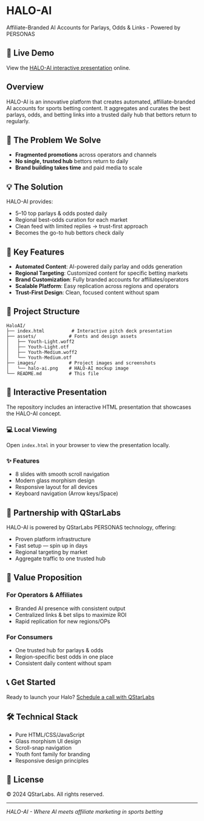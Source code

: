 # HALO-AI

Affiliate-Branded AI Accounts for Parlays, Odds & Links - Powered by PERSONAS

## 🔗 Live Demo
View the [HALO-AI interactive presentation](https://dorianguzman.github.io/HaloAI/) online.

## Overview

HALO-AI is an innovative platform that creates automated, affiliate-branded AI accounts for sports betting content. It aggregates and curates the best parlays, odds, and betting links into a trusted daily hub that bettors return to regularly.

## 🎯 The Problem We Solve

- **Fragmented promotions** across operators and channels
- **No single, trusted hub** bettors return to daily  
- **Brand building takes time** and paid media to scale

## 💡 The Solution

HALO-AI provides:
- 5–10 top parlays & odds posted daily
- Regional best-odds curation for each market
- Clean feed with limited replies → trust-first approach
- Becomes the go-to hub bettors check daily

## 🚀 Key Features

- **Automated Content**: AI-powered daily parlay and odds generation
- **Regional Targeting**: Customized content for specific betting markets
- **Brand Customization**: Fully branded accounts for affiliates/operators
- **Scalable Platform**: Easy replication across regions and operators
- **Trust-First Design**: Clean, focused content without spam

## 📁 Project Structure

```
HaloAI/
├── index.html          # Interactive pitch deck presentation
├── assets/            # Fonts and design assets
│   ├── Youth-Light.woff2
│   ├── Youth-Light.otf
│   ├── Youth-Medium.woff2
│   └── Youth-Medium.otf
├── images/            # Project images and screenshots
│   └── halo-ai.png    # HALO-AI mockup image
└── README.md          # This file
```

## 🎨 Interactive Presentation

The repository includes an interactive HTML presentation that showcases the HALO-AI concept.

### 💻 Local Viewing
Open `index.html` in your browser to view the presentation locally.

### ✨ Features
- 8 slides with smooth scroll navigation
- Modern glass morphism design
- Responsive layout for all devices
- Keyboard navigation (Arrow keys/Space)

## 🤝 Partnership with QStarLabs

HALO-AI is powered by QStarLabs PERSONAS technology, offering:
- Proven platform infrastructure
- Fast setup — spin up in days
- Regional targeting by market
- Aggregate traffic to one trusted hub

## 🎯 Value Proposition

### For Operators & Affiliates
- Branded AI presence with consistent output
- Centralized links & bet slips to maximize ROI
- Rapid replication for new regions/OPs

### For Consumers
- One trusted hub for parlays & odds
- Region-specific best odds in one place
- Consistent daily content without spam

## 📞 Get Started

Ready to launch your Halo? [Schedule a call with QStarLabs](https://calendly.com/yang-qstar)

## 🛠️ Technical Stack

- Pure HTML/CSS/JavaScript
- Glass morphism UI design
- Scroll-snap navigation
- Youth font family for branding
- Responsive design principles

## 📄 License

© 2024 QStarLabs. All rights reserved.

---

*HALO-AI - Where AI meets affiliate marketing in sports betting*